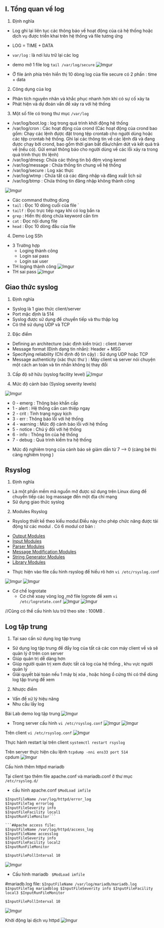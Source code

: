 ## I. Tổng quan về log ##
1. Định nghĩa
- Log ghi lại liên tục các thông báo về hoạt động của cả hệ thống hoặc dịch vụ được triển khai trên hệ thống và file tương ứng 
- LOG = TIME + DATA 
- `var/log` : là nơi lưu trữ lại các log

- demo mở 1 file log 
`tail /var/log/secure`
![Imgur](https://i.imgur.com/3DmMDHu.png)

- Ở file ảnh phía trên hiển thị 10 dòng log của file secure có 2 phần  : time + data 
2. Công dụng của log 
- Phân tích nguyên nhân và khắc phục nhanh hơn khi có sự cố xảy ta 
- Phát hiện và dự đoán vấn đề xảy ra với hệ thống 
3. Một số file có trong thư mục `/var/log`

- /var/log/boot.log : log trong quá trình khởi động hệ thống
- /var/log/cron : Các hoạt động của crond 
(Các hoạt động của crond bao gồm:
Chạy các lệnh được đặt trong tệp crontab cho người dùng hoặc các tệp crontab hệ thống.
Ghi lại các thông tin về các lệnh đã và đang được chạy bởi crond, bao gồm thời gian bắt đầu/chấm dứt và kết quả trả về (nếu có).
Gửi email thông báo cho người dùng về các lỗi xảy ra trong quá trình thực thi lệnh)
- /var/log/dmesg: Chứa các thông tin bộ đệm vòng kernel
- /var/log/message : Chứa thống tin chung về hệ thống
- /var/log/secure : Log xác thực
- /var/log/wtmp : Chứa tất cả các đăng nhập và đăng xuất lịch sử
- /var/log/btmp : Chứa thông tin đăng nhập không thành công

![Imgur](https://i.imgur.com/ipBS0lG.png)

- Các command thường dùng 
- `tail` : Đọc 10 dòng cuối của file `
- `tailf` : Đọc trực tiếp ngay khi có log bắn ra 
- `grep` : Hiển thị dòng chứa keyword cần tìm 
- `cat` : Đọc nội dung file
- `head` : Đọc 10 dòng đầu của file 


4. Demo  Log SSh 
- 3 Trường hợp 
   + Loging thành công
   + Login sai pass 
   + Login sai user 
- TH loging thành công 
![Imgur](https://i.imgur.com/aPVEk2x.png)
- TH sai pass
![Imgur](https://i.imgur.com/ZjhWGmq.png)

## Giao thức syslog 

1. Định nghĩa 
- Syslog là 1 giao thức client/server
- Port mặc định là 514
- Syslog được sử dụng để chuyển tiếp và thu thập log
- Có thể sử dụng UDP và TCP 

2. Đặc điểm
- Defining an architecture (xác định kiến trúc) : client /server 
- Message format (Định dạng tin nhắn): Header + MSG
- Specifying reliability (Chỉ định độ tin cậy) : Sử dụng UDP hoặc TCP 
- Message authenticity (xác thực thư ) : Máy client và server nói chuyện một cách an toàn và tin nhắn không bị thay đổi 

3. Cấp độ sở hữu (syslog facility level)
![Imgur](https://i.imgur.com/pwHvrae.png)

4. Mức độ cảnh báo (Syslog severity levels)

![Imgur](https://i.imgur.com/tubXela.png)

 + 0 - emerg : Thông báo khẩn cấp 
 + 1 - alert : Hệ thống cần can thiệp ngay 
 + 2 - crit : Tình trạng nguy kịch
 + 3 - err : Thông báo lỗi với hệ thống
 + 4 - warning : Mức độ cảnh báo lỗi với hệ thống
 + 5 - notice : Chú ý đối với hệ thống
 + 6 - info : Thông tin của hệ thống
 + 7 - debug : Quá trình kiểm tra hệ thống 
 
  - Mức độ nghiêm trọng của cảnh báo sẽ giảm dần từ 7 --> 0 (càng bé thì càng nghiêm trọng )
  
  ## Rsyslog ## 
  1. Định nghĩa 
  - Là một phần mềm mã nguồn mở được sử dụng trên Linux dùng để chuyển tiếp các log massage đến một địa chỉ mạng
  - Sử dụng giao thức syslog 
 2. Modules Rsyslog 
 - Rsyslog thiết kế theo kiểu modul.Điều này cho phép chức năng được tải động từ các modul . Có 6 modul cơ bản :
 + [Output Modules](https://www.rsyslog.com/doc/v7-stable/configuration/modules/idx_output.html)
 + [Input Modules](https://www.rsyslog.com/doc/v8-stable/configuration/modules/idx_input.html) 
 + [Parser Modules](https://www.rsyslog.com/doc/v8-stable/configuration/modules/idx_parser.html)
 + [Message Modification Modules](https://www.rsyslog.com/doc/v8-stable/configuration/modules/idx_messagemod.html)
 + [String Generator Modules](rsyslog.com/doc/v8-stable/configuration/modules/idx_stringgen.html)
 + [Library Modules](https://www.rsyslog.com/doc/v8-stable/configuration/modules/idx_library.html)
 
 - Thực hiện vào file cấu hình rsyslog để hiểu rõ hơn 
 `vi /etc/rsyslog.conf`

![Imgur](https://i.imgur.com/VVvQ9ee.png)
![Imgur](https://i.imgur.com/QQBuDr0.png)

- Cơ chế logrotate
  + Cơ chế xoay vòng log ,mở file logrote để xem
  `vi /etc/logrotate.conf`
  ![Imgur](https://i.imgur.com/HXbu1Xk.png)
  ![Imgur](https://i.imgur.com/PYP2GV1.png)

//Cũng có thể cấu hình lưu trữ theo site : 100MB .

## Log tập trung 
1. Tại sao cần sử dụng log tập trung 
- Sử dụng log tập trung để đẩy log của tất cả các con máy client về và sẽ quản lý ở trên con server 
- Giúp quản trị dễ dàng hơn 
- Giúp người quản trị xem được tất cả log của hệ thống , khu vực người quản lý 
- Giải quyết bài toán nếu 1 máy bị xóa , hoặc hỏng ổ cứng thì có thể dùng log tập trung để xem 

2. Nhược điểm
- Vấn để xử lý hiệu năng
- Nhu cầu lấy log 

Bài Lab demo log tập trung 
![Imgur](https://i.imgur.com/QDq1o9s.png)

- Trong server cấu hình 
`vi /etc/rsyslog.conf`
![Imgur](https://i.imgur.com/5kCfyA6.png)
![Imgur](https://i.imgur.com/Co9pLio.png)

Trên client 
`vi /etc/rsyslog.conf`
![Imgur](https://i.imgur.com/VXtkTPR.png)

Thực hành restart lại trên client 
`systemctl restart rsyslog`

Trên server thực hiện câu lệnh 
`tcpdump -nni ens33 port 514`   
cpdum 
![Imgur](https://i.imgur.com/jbJie5V.png)

Cấu hình thêm httpd mariadb 

Tại client tạo thêm file apache.conf và mariadb.conf ở thư mục `/etc/rsyslog.d/`
- cấu hình apache.conf
`$ModLoad imfile`
```#Apache error file :
$InputFileName /var/log/httpd/error_log
$InputFileTag errorlog
$InputFileSeverity info
$InputFileFacility local1
$InputRunFileMonitor```

```#Apache access file:
$InputFileName /var/log/httpd/access_log
$InputFileName accesslog
$InputFileSeverity info
$InputFileFacility local2
$InputRunFileMonitor

$InputFilePollInterval 10
```
![Imgur](https://i.imgur.com/rtGrtdl.png)


- Cấu hình mariadb 
` $ModLoad imfile`

#mariadb.log file:
``$InputFileName /var/log/mariadb/mariadb.log
$InputFileTag mariadblog
$InputFileSeverity info
$InputFileFacility local3
$InputRunFileMonitor``

``$InputFilePollInterval 10``

![Imgur](https://i.imgur.com/4KZynif.png)

Khởi động lại dịch vụ httpd 
![Imgur](https://i.imgur.com/2lDvdup.png)


